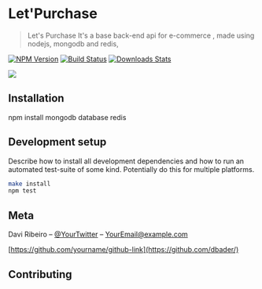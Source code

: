 # Let'Purchase
> Let's Purchase It's a base back-end api for  e-commerce  , made using nodejs, mongodb and redis,

[![NPM Version][npm-image]][npm-url]
[![Build Status][travis-image]][travis-url]
[![Downloads Stats][npm-downloads]][npm-url]



![](header.png)

## Installation

npm install
mongodb database
redis 


## Development setup

Describe how to install all development dependencies and how to run an automated test-suite of some kind. Potentially do this for multiple platforms.

```sh
make install
npm test
```



## Meta

Davi Ribeiro – [@YourTwitter](https://twitter.com/dbader_org) – YourEmail@example.com


[https://github.com/yourname/github-link](https://github.com/dbader/)

## Contributing



<!-- Markdown link & img dfn's -->
[npm-image]: https://img.shields.io/npm/v/datadog-metrics.svg?style=flat-square
[npm-url]: https://npmjs.org/package/datadog-metrics
[npm-downloads]: https://img.shields.io/npm/dm/datadog-metrics.svg?style=flat-square
[travis-image]: https://img.shields.io/travis/dbader/node-datadog-metrics/master.svg?style=flat-square
[travis-url]: https://travis-ci.org/dbader/node-datadog-metrics
[wiki]: https://github.com/yourname/yourproject/wiki
